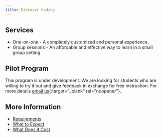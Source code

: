 ```yaml
---
title: Discover Coding
---
```


## Services

* One-on-one - A completely customized and personal experience.
* Group sessions - An affordable and effective way to learn in a small group setting.

## Pilot Program

This program is under development. We are looking for students who are willing to try it out and give feedback in exchange for free instruction.
For more details [email us](mailto://discovercoding@gmail.com){:target="_blank" rel="noopener"}.

## More Information

* [Requirements](requirements.md)
* [What to Expect](what-to-expect.md)
* [What Does it Cost](cost.md)

